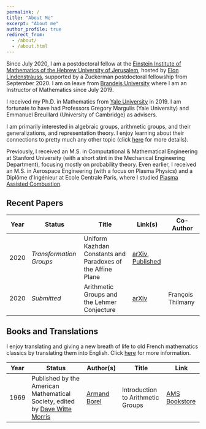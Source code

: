 ```yaml
---
permalink: /
title: "About Me"
excerpt: "About me"
author_profile: true
redirect_from: 
  - /about/
  - /about.html
---
```


Since July 2020, I am a postdoctoral fellow at the [Einstein Institute of Mathematics of the Hebrew University of Jerusalem](https://mathematics.huji.ac.il/), hosted by [Elon Lindenstrauss](http://www.ma.huji.ac.il/~elon/index.html), supported by a Zuckerman postdoctoral fellowship from September 2020. I am on leave from [Brandeis University](http://www.brandeis.edu/mathematics/) where I am an Instructor of Mathematics since July 2019.
<!---
With [Dmitry Kleinbock](http://people.brandeis.edu/~kleinboc/), I co-organize the Dynamics and Number Theory seminar. **It has temporarily been suspended due to the current coronavirus outbreak. Instead, click [here](https://lamlaurentpham.github.io/seminar/2020-online/) for the a list of related online resources (online talks, seminars and so forth).**
--->

I received my Ph.D. in Mathematics from [Yale University](https://math.yale.edu/) in 2019. I am fortunate to have had Professors Gregory Margulis (Yale University) and Emmanuel Breuillard (University of Cambridge) as advisers.

I am primarily interested in algebraic groups, arithmetic groups, and their generalizations, and representation theory. I enjoy learning about their connections to pretty much any other topic (click [here](https://lamlaurentpham.github.io/publications/) for more details).

Previously, I received an M.S. in Computational & Mathematical Engineering at Stanford University (with a short stint in the Mechanical Engineering Department), focusing mostly on probability theory. Even earlier, I received an M.S. in Aerospace Engineering (with a focus on Plasma Physics) and a Diplôme d'Ingénieur at Ecole Centrale Paris, where I studied [Plasma Assisted Combustion](https://ieeexplore.ieee.org/document/6012535).

## Recent Papers

| Year | Status | Title | Link(s) | Co-Author |
|---|---|---|---|---|
|2020|_Transformation Groups_|Uniform Kazhdan Constants and Paradoxes of the Affine Plane|[arXiv](https://arxiv.org/abs/1904.02604), [Published](https://rdcu.be/b6dYO)| |
|2020|_Submitted_|Arithmetic Groups and the Lehmer Conjecture|[arXiv](https://arxiv.org/abs/2005.13726)|François Thilmany|

<!---
## Current Teaching
--->

## Books and Translations

I enjoy translating and giving a new breath of life to old French mathematics classics by translating them into English. Click [here](https://lamlaurentpham.github.io/publications/) for more information.

| Year | Status | Author(s) | Title | Link |
|---|---|---|---|---|
|1969|Published by the American Mathematical Society, edited by [Dave Witte Morris](http://people.uleth.ca/~dave.morris/) | [Armand Borel](https://en.wikipedia.org/wiki/Armand_Borel)|Introduction to Arithmetic Groups| [AMS Bookstore](https://bookstore.ams.org/ulect-73)|


<!---
## Upcoming Talks

|Year|Date|Location|Seminar|
|---|---|---|---|



|2019|Apr 8|Yale University|Group actions and dynamics seminar|
|2019|Apr 3|Wesleyan University|Topology et al. seminar|
|2018|Nov 23|University of Cambridge|Discrete analysis seminar|
|2018|Oct 30|Rutgers University|Number theory seminar|
|2018|Oct 26|CUNY Graduate center|New York group theory seminar|

--->

<!---## Upcoming (tentative) travel

|Year|Dates|Conference Title|Location|
|---|---|---|---|




<!---
|2019|Oct 21-25|Illustrating Number Theory and Algebra|ICERM (USA)|
|2019|Nov 10-21|Illustrating Dynamics and Probability|ICERM (USA)|
|2019|Jun 10-21|Random and arithmetic structures in topology|Berkeley (USA)|
|2019|May 27-31|Dynamics of Group Actions, une conférence en l’honneur des 60 ans d'Yves Benoist|Cretaro (Italy)|
|2019|May 19-24|Equidistribution, Invariant Measures and Applications: A tribute to the Legacy of Marina Ratner|Jerusalem (Israel)|
|2019|Mar 25-29|Number Theory and Dynamics Conference|Cambridge (UK)|
|2019|Feb 17-21|Super Strong Approximation in Groups|Jerusalem (Israel)|

--->
